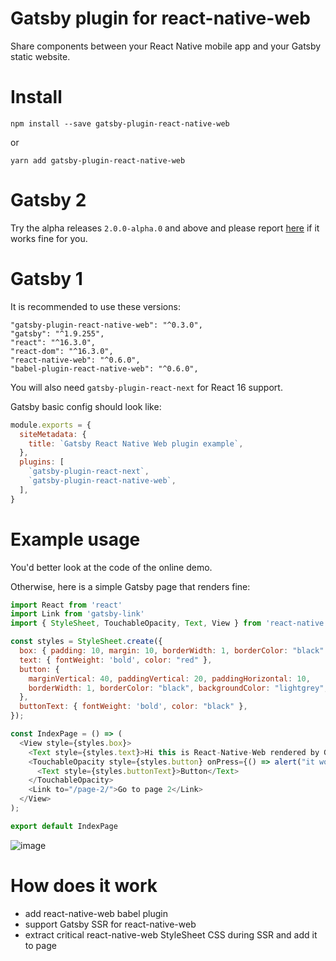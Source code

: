 Gatsby plugin for react-native-web
===================================


Share components between your React Native mobile app and your Gatsby static website.

# Install

`npm install --save gatsby-plugin-react-native-web`

or

`yarn add gatsby-plugin-react-native-web`

# Gatsby 2

Try the alpha releases `2.0.0-alpha.0` and above and please report [here](https://github.com/slorber/gatsby-plugin-react-native-web) if it works fine for you.

# Gatsby 1

It is recommended to use these versions:

```
"gatsby-plugin-react-native-web": "^0.3.0",
"gatsby": "^1.9.255",
"react": "^16.3.0",
"react-dom": "^16.3.0",
"react-native-web": "^0.6.0",
"babel-plugin-react-native-web": "^0.6.0",
```

You will also need `gatsby-plugin-react-next` for React 16 support.

Gatsby basic config should look like:

```js
module.exports = {
  siteMetadata: {
    title: `Gatsby React Native Web plugin example`,
  },
  plugins: [
    `gatsby-plugin-react-next`,
    `gatsby-plugin-react-native-web`,
  ],
}
```


# Example usage

You'd better look at the code of the online demo.

Otherwise, here is a simple Gatsby page that renders fine:

```js
import React from 'react'
import Link from 'gatsby-link'
import { StyleSheet, TouchableOpacity, Text, View } from 'react-native';

const styles = StyleSheet.create({
  box: { padding: 10, margin: 10, borderWidth: 1, borderColor: "black" },
  text: { fontWeight: 'bold', color: "red" },
  button: {
    marginVertical: 40, paddingVertical: 20, paddingHorizontal: 10,
    borderWidth: 1, borderColor: "black", backgroundColor: "lightgrey", alignItems: "center"
  },
  buttonText: { fontWeight: 'bold', color: "black" },
});

const IndexPage = () => (
  <View style={styles.box}>
    <Text style={styles.text}>Hi this is React-Native-Web rendered by Gatsby</Text>
    <TouchableOpacity style={styles.button} onPress={() => alert("it works")}>
      <Text style={styles.buttonText}>Button</Text>
    </TouchableOpacity>
    <Link to="/page-2/">Go to page 2</Link>
  </View>
);

export default IndexPage
```


![image](https://camo.githubusercontent.com/58ec39b3966cdefb241b90fb4643ad8aa7b971b2/68747470733a2f2f7062732e7477696d672e636f6d2f6d656469612f445844575f715058304149534148532e6a70673a6c61726765)



# How does it work

- add react-native-web babel plugin
- support Gatsby SSR for react-native-web
- extract critical react-native-web StyleSheet CSS during SSR and add it to page

